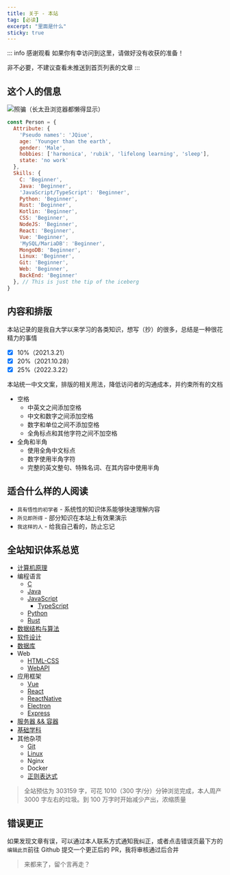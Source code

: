 ```yaml
---
title: 关于 - 本站
tag: [必读]
excerpt: "里面是什么"
sticky: true
---
```


::: info 感谢观看
如果你有幸访问到这里，请做好没有收获的准备！

非不必要，不建议查看未推送到首页列表的文章
:::

## 这个人的信息

![照骗（长太丑浏览器都懒得显示）](https://jinqiu.wang/404)

```js
const Person = {
  Attribute: {
    'Pseudo names': 'JQiue',
    age: 'Younger than the earth',
    gender: 'Male',
    hobbies: ['harmonica', 'rubik', 'lifelong learning', 'sleep'],
    state: 'no work'
  },
  Skills: {
    C: 'Beginner',
    Java: 'Beginner',
    'JavaScript/TypeScript': 'Beginner',
    Python: 'Beginner',
    Rust: 'Beginner',
    Kotlin: 'Beginner',
    CSS: 'Beginner',
    NodeJS: 'Beginner',
    React: 'Beginner',
    Vue: 'Beginner',
    'MySQL/MariaDB': 'Beginner',
    MongoDB: 'Beginner',
    Linux: 'Beginner',
    Git: 'Beginner', 
    Web: 'Beginner',
    BackEnd: 'Beginner'
  }, // This is just the tip of the iceberg
}
```

## 内容和排版

本站记录的是我自大学以来学习的各类知识，想写（抄）的很多，总结是一种很花精力的事情

- [x] 10%（2021.3.21）
- [x] 20%（2021.10.28）
- [x] 25%（2022.3.22）

本站统一中文文案，排版的相关用法，降低访问者的沟通成本，并约束所有的文档

+ 空格
  + 中英文之间添加空格
  + 中文和数字之间添加空格
  + 数字和单位之间不添加空格
  + 全角标点和其他字符之间不加空格
+ 全角和半角
  + 使用全角中文标点
  + 数字使用半角字符
  + 完整的英文整句、特殊名词、在其内容中使用半角

## 适合什么样的人阅读

+ `具有悟性的初学者` - 系统性的知识体系能够快速理解内容
+ `所见即所得` - 部分知识在本站上有效果演示
+ `我这样的人` - 给我自己看的，防止忘记

## 全站知识体系总览

+ [计算机原理](/computer/)
+ 编程语言
  + [C](/c/)
  + [Java](/java/)
  + [JavaScript](/js/)
    + [TypeScript](/js/typescript/)
  + [Python](/python/)
  + [Rust](/rust/)
+ [数据结构与算法](/ds-algorithm/)
+ [软件设计](/sundry/software-design/)
+ [数据库](/database/)
+ Web
  + [HTML-CSS](/html-css/)
  + [WebAPI](/webapi/)
+ 应用框架
  + [Vue](/framework/vue/)
  + [React](/framework/react/)
  + [ReactNative](/framework/react-native/)
  + [Electron](/framework/electron/)
  + [Express](/framework/express/)
+ [服务器 && 容器](/sundry/server/)
+ [基础学科](/subject/)
+ 其他杂项
  + [Git](/sundry/git/)
  + [Linux](sundry/linux/)
  + Nginx
  + Docker
  + [正则表达式](/sundry/regex/)

> 全站预估为 303159 字，可花 1010（300 字/分）分钟浏览完成，本人周产 3000 字左右的垃圾。到 100 万字时开始减少产出，浓缩质量

## 错误更正

如果发现文章有误，可以通过本人联系方式通知我纠正，或者点击错误页最下方的`编辑此页`前往 Github 提交一个更正后的 PR，我将审核通过后合并

> 来都来了，留个言再走？
